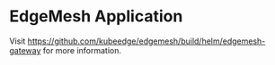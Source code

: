 # EdgeMesh Application

Visit https://github.com/kubeedge/edgemesh/build/helm/edgemesh-gateway for more information.